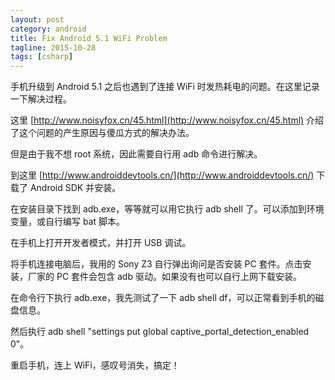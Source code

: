 ```yaml
---
layout: post
category: android
title: Fix Android 5.1 WiFi Problem
tagline: 2015-10-28
tags: [csharp]
---
```


手机升级到 Android 5.1 之后也遇到了连接 WiFi 时发热耗电的问题。在这里记录一下解决过程。

<!--more-->

这里 [http://www.noisyfox.cn/45.html](http://www.noisyfox.cn/45.html) 介绍了这个问题的产生原因与傻瓜方式的解决办法。

但是由于我不想 root 系统，因此需要自行用 adb 命令进行解决。

到这里 [http://www.androiddevtools.cn/](http://www.androiddevtools.cn/) 下载了 Android SDK 并安装。

在安装目录下找到 adb.exe，等等就可以用它执行 adb shell 了。可以添加到环境变量，或自行编写 bat 脚本。

在手机上打开开发者模式，并打开 USB 调试。

将手机连接电脑后，我用的 Sony Z3 自行弹出询问是否安装 PC 套件。点击安装，厂家的 PC 套件会包含 adb 驱动。如果没有也可以自行上网下载安装。

在命令行下执行 adb.exe，我先测试了一下 adb shell df，可以正常看到手机的磁盘信息。

然后执行 adb shell "settings put global captive_portal_detection_enabled 0"。

重启手机，连上 WiFi，感叹号消失，搞定！

